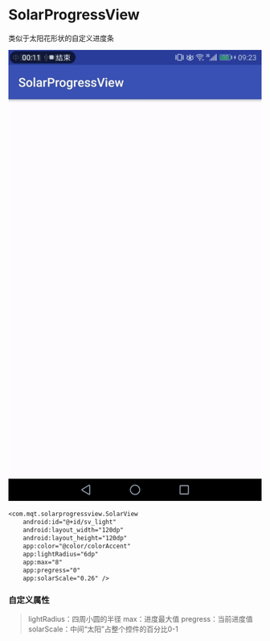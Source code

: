 # SolarProgressView
类似于太阳花形状的自定义进度条

![](./preview.gif)

    <com.mqt.solarprogressview.SolarView
        android:id="@+id/sv_light"
        android:layout_width="120dp"
        android:layout_height="120dp"
        app:color="@color/colorAccent"
        app:lightRadius="6dp"
        app:max="8"
        app:pregress="0"
        app:solarScale="0.26" />
### 自定义属性
   > lightRadius：四周小圆的半径
   > max：进度最大值
   > pregress：当前进度值
   > solarScale：中间“太阳”占整个控件的百分比0-1
